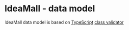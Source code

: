 # IdeaMall - data model

IdeaMall data model is based on [TypeScript][1] [class validator][2]

[1]: https://www.typescriptlang.org/
[2]: https://github.com/typestack/class-validator
